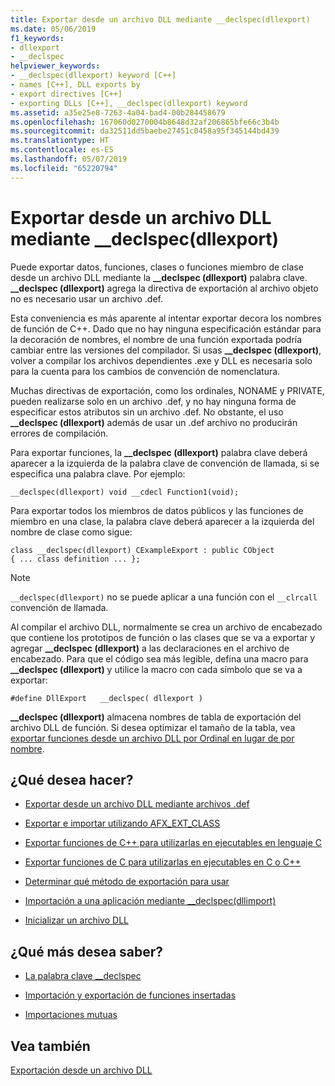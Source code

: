```yaml
---
title: Exportar desde un archivo DLL mediante __declspec(dllexport)
ms.date: 05/06/2019
f1_keywords:
- dllexport
- __declspec
helpviewer_keywords:
- __declspec(dllexport) keyword [C++]
- names [C++], DLL exports by
- export directives [C++]
- exporting DLLs [C++], __declspec(dllexport) keyword
ms.assetid: a35e25e8-7263-4a04-bad4-00b284458679
ms.openlocfilehash: 167060d0270004b8648d32af206865bfe66c3b4b
ms.sourcegitcommit: da32511dd5baebe27451c0458a95f345144bd439
ms.translationtype: HT
ms.contentlocale: es-ES
ms.lasthandoff: 05/07/2019
ms.locfileid: "65220794"
---
```

# <a name="exporting-from-a-dll-using-declspecdllexport"></a>Exportar desde un archivo DLL mediante __declspec(dllexport)

Puede exportar datos, funciones, clases o funciones miembro de clase desde un archivo DLL mediante la **__declspec (dllexport)** palabra clave. **__declspec (dllexport)** agrega la directiva de exportación al archivo objeto no es necesario usar un archivo .def.

Esta conveniencia es más aparente al intentar exportar decora los nombres de función de C++. Dado que no hay ninguna especificación estándar para la decoración de nombres, el nombre de una función exportada podría cambiar entre las versiones del compilador. Si usas **__declspec (dllexport)**, volver a compilar los archivos dependientes .exe y DLL es necesaria solo para la cuenta para los cambios de convención de nomenclatura.

Muchas directivas de exportación, como los ordinales, NONAME y PRIVATE, pueden realizarse solo en un archivo .def, y no hay ninguna forma de especificar estos atributos sin un archivo .def. No obstante, el uso **__declspec (dllexport)** además de usar un .def archivo no producirán errores de compilación.

Para exportar funciones, la **__declspec (dllexport)** palabra clave deberá aparecer a la izquierda de la palabra clave de convención de llamada, si se especifica una palabra clave. Por ejemplo:

```
__declspec(dllexport) void __cdecl Function1(void);
```

Para exportar todos los miembros de datos públicos y las funciones de miembro en una clase, la palabra clave deberá aparecer a la izquierda del nombre de clase como sigue:

```
class __declspec(dllexport) CExampleExport : public CObject
{ ... class definition ... };
```

> [!NOTE]
>  `__declspec(dllexport)` no se puede aplicar a una función con el `__clrcall` convención de llamada.

Al compilar el archivo DLL, normalmente se crea un archivo de encabezado que contiene los prototipos de función o las clases que se va a exportar y agregar **__declspec (dllexport)** a las declaraciones en el archivo de encabezado. Para que el código sea más legible, defina una macro para **__declspec (dllexport)** y utilice la macro con cada símbolo que se va a exportar:

```
#define DllExport   __declspec( dllexport )
```

**__declspec (dllexport)** almacena nombres de tabla de exportación del archivo DLL de función. Si desea optimizar el tamaño de la tabla, vea [exportar funciones desde un archivo DLL por Ordinal en lugar de por nombre](exporting-functions-from-a-dll-by-ordinal-rather-than-by-name.md).

## <a name="what-do-you-want-to-do"></a>¿Qué desea hacer?

- [Exportar desde un archivo DLL mediante archivos .def](exporting-from-a-dll-using-def-files.md)

- [Exportar e importar utilizando AFX_EXT_CLASS](exporting-and-importing-using-afx-ext-class.md)

- [Exportar funciones de C++ para utilizarlas en ejecutables en lenguaje C](exporting-cpp-functions-for-use-in-c-language-executables.md)

- [Exportar funciones de C para utilizarlas en ejecutables en C o C++](exporting-c-functions-for-use-in-c-or-cpp-language-executables.md)

- [Determinar qué método de exportación para usar](determining-which-exporting-method-to-use.md)

- [Importación a una aplicación mediante __declspec(dllimport)](importing-into-an-application-using-declspec-dllimport.md)

- [Inicializar un archivo DLL](run-time-library-behavior.md#initializing-a-dll)

## <a name="what-do-you-want-to-know-more-about"></a>¿Qué más desea saber?

- [La palabra clave __declspec](../cpp/declspec.md)

- [Importación y exportación de funciones insertadas](importing-and-exporting-inline-functions.md)

- [Importaciones mutuas](mutual-imports.md)

## <a name="see-also"></a>Vea también

[Exportación desde un archivo DLL](exporting-from-a-dll.md)
